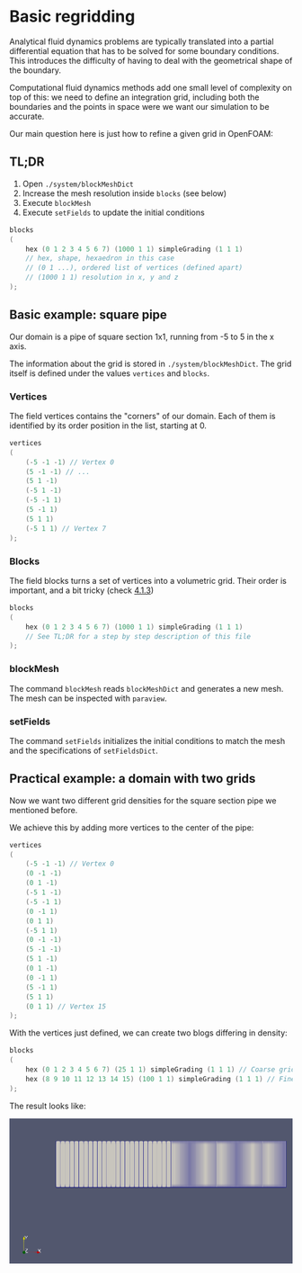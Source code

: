 # Basic regridding

Analytical fluid dynamics problems are typically translated into a partial differential equation that has to be solved for some boundary conditions. This introduces the difficulty of having to deal with the geometrical shape of the boundary.

Computational fluid dynamics methods add one small level of complexity on top of this: we need to define an integration grid, including both the boundaries and the points in space were we want our simulation to be accurate.

Our main question here is just how to refine a given grid in OpenFOAM:

## TL;DR
1. Open `./system/blockMeshDict`
2. Increase the mesh resolution inside `blocks` (see below)
3. Execute `blockMesh`
4. Execute `setFields` to update the initial conditions

```c++
blocks
(
    hex (0 1 2 3 4 5 6 7) (1000 1 1) simpleGrading (1 1 1)
    // hex, shape, hexaedron in this case
    // (0 1 ...), ordered list of vertices (defined apart)
    // (1000 1 1) resolution in x, y and z
);
```

## Basic example: square pipe

Our domain is a pipe of square section 1x1, running from -5 to 5 in the x axis.

The information about the grid is stored in `./system/blockMeshDict`. The grid itself is defined under the values `vertices` and `blocks`.

### Vertices

The field vertices contains the "corners" of our domain. Each of them is identified by its order position in the list, starting at 0.

```c++
vertices
(
    (-5 -1 -1) // Vertex 0
    (5 -1 -1) // ...
    (5 1 -1)
    (-5 1 -1)
    (-5 -1 1)
    (5 -1 1)
    (5 1 1)
    (-5 1 1) // Vertex 7
);
```
### Blocks

The field blocks turns a set of vertices into a volumetric grid. Their order is important, and a bit tricky (check [4.1.3](https://www.openfoam.com/documentation/user-guide/mesh-description.php#x11-300004.1.1))

```c++
blocks
(
    hex (0 1 2 3 4 5 6 7) (1000 1 1) simpleGrading (1 1 1)
    // See TL;DR for a step by step description of this file
);
```

### blockMesh

The command `blockMesh` reads `blockMeshDict` and generates a new mesh. The mesh can be inspected with `paraview`.

### setFields

The command `setFields` initializes the initial conditions to match the mesh and the specifications of `setFieldsDict`.

## Practical example: a domain with two grids

Now we want two different grid densities for the square section pipe we mentioned before.

We achieve this by adding more vertices to the center of the pipe:

```c++
vertices
(
    (-5 -1 -1) // Vertex 0
    (0 -1 -1)
    (0 1 -1)
    (-5 1 -1)
    (-5 -1 1)
    (0 -1 1)
    (0 1 1)
    (-5 1 1)
    (0 -1 -1)
    (5 -1 -1)
    (5 1 -1)
    (0 1 -1)
    (0 -1 1)
    (5 -1 1)
    (5 1 1)
    (0 1 1) // Vertex 15
);

```

With the vertices just defined, we can create two blogs differing in density:

```c++
blocks
(
    hex (0 1 2 3 4 5 6 7) (25 1 1) simpleGrading (1 1 1) // Coarse grid
    hex (8 9 10 11 12 13 14 15) (100 1 1) simpleGrading (1 1 1) // Fine grid
);
```

The result looks like:

![](img/fine-coarse.png)
